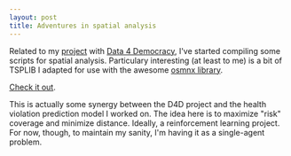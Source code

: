 ```yaml
---
layout: post
title: Adventures in spatial analysis
---
```


Related to my [project](https://github.com/Data4Democracy/boston-crash-modeling) with [Data 4 Democracy](https://medium.com/data-for-democracy), I've started compiling some scripts for spatial analysis.  Particulary interesting (at least to me) is a bit of TSPLIB I adapted for use with the awesome [osmnx library](http://geoffboeing.com/2016/11/osmnx-python-street-networks/).  

[Check it out](https://github.com/bpben/spatial_tools).

This is actually some synergy between the D4D project and the health violation prediction model I worked on.  The idea here is to maximize "risk" coverage and minimize distance.  Ideally, a reinforcement learning project.  For now, though, to maintain my sanity, I'm having it as a single-agent problem.